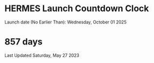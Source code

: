 # HERMES Launch Countdown Clock

Launch date (No Earlier Than): Wednesday, October 01 2025
# 857 days

Last Updated Saturday, May 27 2023